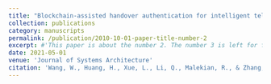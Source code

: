 ```yaml
---
title: "Blockchain-assisted handover authentication for intelligent telehealth in multi-server edge computing environment"
collection: publications
category: manuscripts
permalink: /publication/2010-10-01-paper-title-number-2
excerpt: #'This paper is about the number 2. The number 3 is left for future work.'
date: 2021-05-01
venue: 'Journal of Systems Architecture'
citation: 'Wang, W., Huang, H., Xue, L., Li, Q., Malekian, R., & Zhang, Y. (2021).  &quot;Blockchain-assisted handover authentication for intelligent telehealth in multi-server edge computing environment. &quot; <i>Journal of Systems Architecture</i>.  115, 102024.'
---
```

